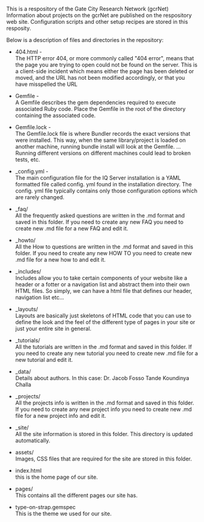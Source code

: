 This is a respository of the Gate City Research Network (gcrNet)
Information about projects on the gcrNet are published on the
respository web site. Configuration scripts and other setup
recipes are stored in this resposity.

Below is a description of files and directories in the repository:

* 404.html - <br>
The HTTP error 404, or more commonly called "404 error", means that the page you are trying to open could not be found on the server. This is a client-side incident which means either the page has been deleted or moved, and the URL has not been modified accordingly, or that you have misspelled the URL    

* Gemfile - <br>
A Gemfile describes the gem dependencies required to execute associated Ruby code. Place the Gemfile in the root of the directory containing the associated code.

* Gemfile.lock - <br>
The Gemfile.lock file is where Bundler records the exact versions that were installed. This way, when the same library/project is loaded on another machine, running bundle install will look at the Gemfile. ... Running different versions on different machines could lead to broken tests, etc.

* _config.yml - <br>
The main configuration file for the IQ Server installation is a YAML formatted file called config. yml found in the installation directory. The config. yml file typically contains only those configuration options which are rarely changed.            
* _faq/ <br>
All the frequently asked questions are written in the .md format and saved in this folder.
If you need to create any new FAQ you need to create new .md file for a new FAQ and edit it. 

* _howto/ <br>
All the How to questions are written in the .md format and saved in this folder.
If you need to create any new HOW TO you need to create new .md file for a new how to and edit it. 

* _includes/ <br>
Includes allow you to take certain components of your website like a header or a fotter or a navigation list and abstract them into their own HTML files.
So simply, we can have a html file that defines our header, navigation list etc...

* _layouts/ <br>
Layouts are basically just skeletons of HTML code that you can use to define the look and the feel of the different type of pages in your site or just your entire site in general.

* _tutorials/ <br>
All the tutorials are written in the .md format and saved in this folder.
If you need to create any new tutorial you need to create new .md file for a new tutorial and edit it. 

* _data/  <br>
Details about authors.
In this case:
Dr. Jacob Fosso Tande
Koundinya Challa

* _projects/ <br>
All the projects info is written in the .md format and saved in this folder.
If you need to create any new project info you need to create new .md file for a new project info and edit it. 
                   
* _site/ <br>
All the site information is stored in this folder. This directory is updated automatically.

* assets/ <br>
Images, CSS files that are required for the site are stored in this folder.

* index.html<br>
this is the home page of our site.

* pages/<br>
This contains all the different pages our site has.

* type-on-strap.gemspec <br>
This is the theme we used for our site.






